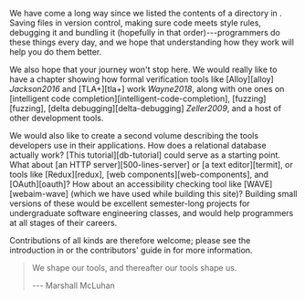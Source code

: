 ---
---

We have come a long way since we listed the contents of a directory in <span x="systems-programming"/>.
Saving files in version control,
making sure code meets style rules,
debugging it and bundling it (hopefully in that order)---programmers do these things every day,
and we hope that understanding how they work will help you do them better.

We also hope that your journey won't stop here.
We would really like to have a chapter showing how <span g="formal_verification" i="formal verification">formal verification tools</span>
like <span i="Alloy; formal verification!Alloy">[Alloy][alloy]</span> <cite>Jackson2016</cite>
and <span i="TLA+; formal verification!TLA+">[TLA+][tla+]</span> work <cite>Wayne2018</cite>,
along with one ones on <span i="code completion">[intelligent code completion][intelligent-code-completion]</span>,
<span i="fuzz testing">[fuzzing][fuzzing]</span>,
<span i="delta debugging">[delta debugging][delta-debugging]</span> <cite>Zeller2009</cite>,
and a host of other development tools.

We would also like to create a second volume describing the tools developers use in their applications.
How does a relational database actually work?
[This tutorial][db-tutorial] could serve as a starting point.
What about [an HTTP server][500-lines-server] or [a text editor][termit],
or tools like <span i="Redux">[Redux][redux]</span>,
[web components][web-components],
and <span i="OAuth">[OAuth][oauth]</span>?
How about an accessibility checking tool like <span i="WebAIM WAVE">[WAVE][webaim-wave]</span>
(which we have used while building this site)?
Building small versions of these would be excellent semester-long projects for undergraduate software engineering classes,
and would help programmers at all stages of their careers.

Contributions of all kinds are therefore welcome;
please see the introduction in <span x="introduction"/>
or the contributors' guide in <span x="contributing"/> for more information.

> We shape our tools, and thereafter our tools shape us.
>
> --- Marshall McLuhan

